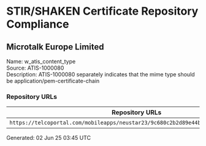 # STIR/SHAKEN Certificate Repository Compliance

## Microtalk Europe Limited

Name: w_atis_content_type\
Source: ATIS-1000080\
Description: ATIS-1000080 separately indicates that the mime type should be application/pem-certificate-chain
### Repository URLs

| Repository URLs | Not After |  Problems | Link |
|-----------------|-----------|-----------|------|
| `https://telcoportal.com/mobileapps/neustar23/9c680c2b2d89e44b0a235be6685bbc8d.cer` | 07&#160;Jan&#160;26&#160;16:01&#160;UTC | true | [view](../../REPOS/5049feb7c5de471719790aabfb7e3ed34722a9ef/README.md) |


Generated: 02 Jun 25 03:45 UTC